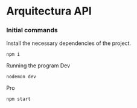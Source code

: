 # Arquitectura API

### Initial commands
Install the necessary dependencies of the project.
```
npm i
```
Running the program
Dev
```
nodemon dev
```
Pro
```
npm start
```
